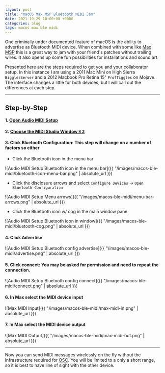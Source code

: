 ```yaml
---
layout: post
title: "macOS Max MSP Bluetooth MIDI Jam"
date: 2021-10-29 10:00:00 +0000
categories: blog
tags: macos max ble midi
---
```


<span class="firstcharacter">O</span>ne criminally under documented feature of macOS is the ability to advertise as Bluetooth MIDI device. When combined with some like [Max MSP](https://cycling74.com) this is a great way to jam with your friend's patches without trailing wires. It also opens up some fun possibilities for installations and sound art.


Presented here are the steps required to get you and your collaborator setup. In this instance I am using a 2011 Mac Mini on High Sierra `BigglesServer` and a 2012 Macbook Pro Retina 15" `ProfTiggles` on Mojave. The interface changes a little for both devices, but I will call out the differences at each step.

***

## Step-by-Step

#### 1. [Open Audio MIDI Setup](https://support.apple.com/guide/audio-midi-setup/set-up-midi-devices-ams875bae1e0/mac)
#### 2. [Choose the MIDI Studio Window <kbd>⌘</kbd>  <kbd>2</kbd>](https://support.apple.com/en-gb/guide/audio-midi-setup/ams1001/3.5/mac/11.0)
#### 3. Click Bluetooth Configuration: This step will change on a number of factors so either

  - Click the Bluetooth icon in the menu bar


  ![Audio MIDI Setup Bluetooth icon in the menu bar]({{ "/images/macos-ble-midi/bluetooth-icon-menu-bar.png" | absolute_url }})


  - Click the disclosure arrows and select `Configure Devices` -> `Open Bluetooth Configuration`


  ![Audio MIDI Setup Menu arrows]({{ "/images/macos-ble-midi/menu-bar-arrows.png" | absolute_url }})


  - Click the Bluetooth icon w/ cog in the main window pane


  ![Audio MIDI Setup Bluetooth icon in window]({{ "/images/macos-ble-midi/bluetooth-cog.png" | absolute_url }})


#### 4. Click Advertise


![Audio MIDI Setup Bluetooth config advertise]({{ "/images/macos-ble-midi/advertise.png" | absolute_url }})


#### 5. Click connect: You may be asked for permission and need to repeat the connection.


![Audio MIDI Setup Bluetooth config connect]({{ "/images/macos-ble-midi/connect.png" | absolute_url }})


#### 6. In Max select the MIDI device input


![Max MIDI Input]({{ "/images/macos-ble-midi/max-midi-in.png" | absolute_url }})


#### 7. In Max select the MIDI device output


![Max MIDI Output]({{ "/images/macos-ble-midi/max-midi-out.png" | absolute_url }})

***

Now you can send MIDI messages wirelessly on the fly without the infrastructure required for [OSC](http://cnmat.org/OpenSoundControl/). You will be limited to a only a short range, so it is best to have line of sight with the other device.
